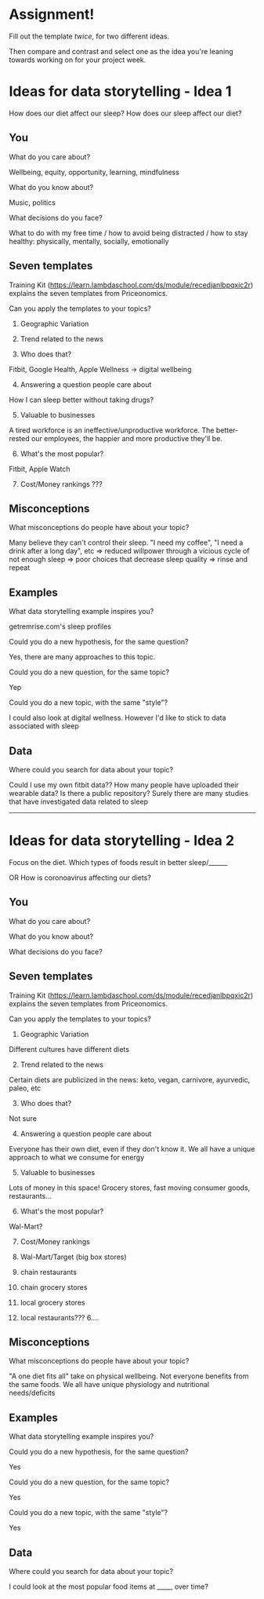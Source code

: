 # Assignment!

Fill out the template *twice*, for two different ideas.

Then compare and contrast and select one as the idea you're leaning towards
working on for your project week.


# Ideas for data storytelling - Idea 1

How does our diet affect our sleep? How does our sleep affect our diet?

## You

What do you care about?

Wellbeing, equity, opportunity, learning, mindfulness


What do you know about?

Music, politics


What decisions do you face?

What to do with my free time / how to avoid being distracted / how to stay healthy: physically, mentally, socially, emotionally


## Seven templates

Training Kit (https://learn.lambdaschool.com/ds/module/recedjanlbpqxic2r) explains the seven templates from Priceonomics.

Can you apply the templates to your topics? 

1. Geographic Variation


2. Trend related to the news


3. Who does that?

Fitbit, Google Health, Apple Wellness -> digital wellbeing


4. Answering a question people care about

How I can sleep better without taking drugs?


5. Valuable to businesses

A tired workforce is an ineffective/unproductive workforce. The better-rested our employees, the happier and more productive they'll be.


6. What's the most popular?

Fitbit, Apple Watch


7. Cost/Money rankings
???


## Misconceptions

What misconceptions do people have about your topic?

Many believe they can't control their sleep. "I need my coffee", "I need a drink after a long day", etc => reduced willpower through a vicious cycle of not enough sleep => poor choices that decrease sleep quality => rinse and repeat


## Examples

What data storytelling example inspires you?

getremrise.com's sleep profiles


Could you do a new hypothesis, for the same question?

Yes, there are many approaches to this topic.


Could you do a new question, for the same topic?

Yep

Could you do a new topic, with the same "style"?

I could also look at digital wellness. However I'd like to stick to data associated with sleep

## Data

Where could you search for data about your topic?

Could I use my own fitbit data?? How many people have uploaded their wearable data? Is there a public repository? Surely there are many studies that have investigated data related to sleep 

---

# Ideas for data storytelling - Idea 2

Focus on the diet. Which types of foods result in better sleep/______

OR How is coronoavirus affecting our diets?

## You

What do you care about?


What do you know about?


What decisions do you face?


## Seven templates

Training Kit (https://learn.lambdaschool.com/ds/module/recedjanlbpqxic2r) explains the seven templates from Priceonomics.

Can you apply the templates to your topics? 

1. Geographic Variation

Different cultures have different diets


2. Trend related to the news

Certain diets are publicized in the news: keto, vegan, carnivore, ayurvedic, paleo, etc


3. Who does that?

Not sure


4. Answering a question people care about

Everyone has their own diet, even if they don't know it. We all have a unique approach to what we consume for energy


5. Valuable to businesses

Lots of money in this space! Grocery stores, fast moving consumer goods, restaurants...


6. What's the most popular?

Wal-Mart?


7. Cost/Money rankings

1. Wal-Mart/Target (big box stores)
2. chain restaurants
3. chain grocery stores
4. local grocery stores
5. local restaurants???
6....


## Misconceptions

What misconceptions do people have about your topic?

"A one diet fits all" take on physical wellbeing. Not everyone benefits from the same foods. We all have unique physiology and nutritional needs/deficits 


## Examples

What data storytelling example inspires you?




Could you do a new hypothesis, for the same question?

Yes


Could you do a new question, for the same topic?

Yes


Could you do a new topic, with the same "style"?

Yes


## Data

Where could you search for data about your topic?

I could look at the most popular food items at _____ over time?
